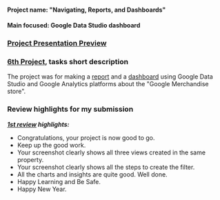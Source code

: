 #### Project name: "Navigating, Reports, and Dashboards"
#### Main focused: Google Data Studio dashboard
### [Project Presentation Preview](https://cutt.ly/6th-Project-Navigating-Reports-and-Dashboards_Presentation-Preview)
### [6th Project](https://cutt.ly/6th-Project-Navigating-Reports-and-Dashboards_Presentation-Preview), tasks short description

 The project was for making a [report](https://cutt.ly/6th-Project-Navigating-Reports-and-Dashboards_Presentation-Preview) and a [dashboard](https://cutt.ly/6th-Project-Navigating-Reports-and-Dashboards_Google-Data-Studio-Dashboard) using Google Data Studio and Google Analytics platforms about the "Google Merchandise store".

<head>
 
<link rel="import" href="images/images_code.html">

</head>

### Review highlights for my submission

*__[1st review](https://cutt.ly/6th-Project-Navigating-Reports-and-Dashboards_Review) highlights:__*

- Congratulations, your project is now good to go.
- Keep up the good work.
- Your screenshot clearly shows all three views created in the same property.
- Your screenshot clearly shows all the steps to create the filter.
- All the charts and insights are quite good. Well done.
- Happy Learning and Be Safe.
- Happy New Year.
